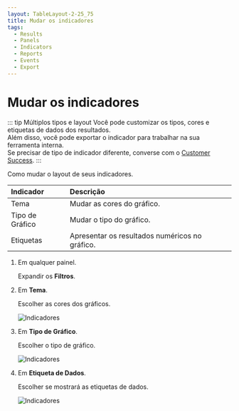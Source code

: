 ```yaml
---
layout: TableLayout-2-25_75
title: Mudar os indicadores
tags:
  - Results
  - Panels
  - Indicators
  - Reports
  - Events
  - Export
---
```

# Mudar os indicadores

::: tip Múltiplos tipos e layout
Você pode customizar os tipos, cores e etiquetas de dados dos resultados.<br>
Além disso, você pode exportar o indicador para trabalhar na sua ferramenta interna.<br>
Se precisar de tipo de indicador diferente, converse com o [Customer Success](mailto:cs@phishx.io).
:::

Como mudar o layout de seus indicadores.

| Indicador | Descrição |
| :--- | :--- |
| Tema | Mudar as cores do gráfico. |
| Tipo de Gráfico | Mudar o tipo do gráfico. |
| Etiquetas | Apresentar os resultados numéricos no gráfico. |

1. Em qualquer painel.

   Expandir os **Filtros**.

2. Em **Tema**.

   Escolher as cores dos gráficos.

   ![Indicadores](https://cdn.phishx.io/phishx-docs/images/phishx_results_dashboard_main_07_change_theme.webp)

3. Em **Tipo de Gráfico**.

   Escolher o tipo de gráfico.

   ![Indicadores](https://cdn.phishx.io/phishx-docs/images/phishx_results_dashboard_main_09_change_type.webp)

4. Em **Etiqueta de Dados**.

   Escolher se mostrará as etiquetas de dados.

   ![Indicadores](https://cdn.phishx.io/phishx-docs/images/phishx_results_dashboard_main_10_change_labels.webp)
